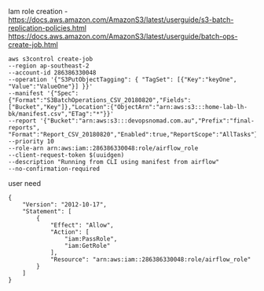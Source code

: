 Iam role creation - https://docs.aws.amazon.com/AmazonS3/latest/userguide/s3-batch-replication-policies.html
https://docs.aws.amazon.com/AmazonS3/latest/userguide/batch-ops-create-job.html

```
aws s3control create-job 
--region ap-southeast-2 
--account-id 286386330048 
--operation '{"S3PutObjectTagging": { "TagSet": [{"Key":"keyOne", "Value":"ValueOne"}] }}' 
--manifest '{"Spec":{"Format":"S3BatchOperations_CSV_20180820","Fields":["Bucket","Key"]},"Location":{"ObjectArn":"arn:aws:s3:::home-lab-lh-bk/manifest.csv","ETag":"*"}}' 
--report '{"Bucket":"arn:aws:s3:::devopsnomad.com.au","Prefix":"final-reports", "Format":"Report_CSV_20180820","Enabled":true,"ReportScope":"AllTasks"}' 
--priority 10 
--role-arn arn:aws:iam::286386330048:role/airflow_role 
--client-request-token $(uuidgen) 
--description "Running from CLI using manifest from airflow" 
--no-confirmation-required
```


user need 
```
{
    "Version": "2012-10-17",
    "Statement": [
        {
            "Effect": "Allow",
            "Action": [
                "iam:PassRole",
                "iam:GetRole"
            ],
            "Resource": "arn:aws:iam::286386330048:role/airflow_role"
        }
    ]
}
```
